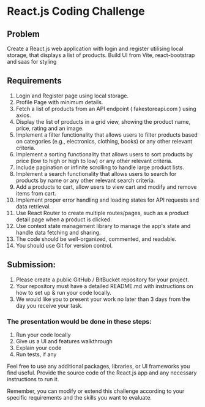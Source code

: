 # React.js Coding Challenge

## Problem
Create a React.js web application with login and register utilising local storage, that displays a list of products. Build UI from Vite, react-bootstrap and saas for styling

## Requirements
1. Login and Register page using local storage.
2. Profile Page with minimum details.
3. Fetch a list of products from an API endpoint ( fakestoreapi.com ) using axios.
4. Display the list of products in a grid view, showing the product name, price, rating and an image.
5. Implement a filter functionality that allows users to filter products based on categories (e.g., electronics, clothing, books) or any other relevant criteria.
6. Implement a sorting functionality that allows users to sort products by price (low to high or high to low) or any other relevant criteria.
7. Include pagination or infinite scrolling to handle large product lists.
8. Implement a search functionality that allows users to search for products by name or any other relevant search criteria.
9. Add a products to cart, allow users to view cart and modify and remove items from cart.
10. Implement proper error handling and loading states for API requests and data retrieval.
11. Use React Router to create multiple routes/pages, such as a product detail page when a product is clicked.
12. Use context state management library to manage the app's state and handle data fetching and sharing.
13. The code should be well-organized, commented, and readable.
14. You should use Git for version control.

## Submission:
1. Please create a public GitHub / BitBucket repository for your project.
2. Your repository must have a detailed README.md with instructions on how to set up & run your code locally.
3. We would like you to present your work no later than 3 days from the day you receive your task.

### The presentation would be done in these steps:
1. Run your code locally
2. Give us a UI and features walkthrough
3. Explain your code
4. Run tests, if any

Feel free to use any additional packages, libraries, or UI frameworks you find useful. Provide the source code of the React.js app and any necessary instructions to run it.

Remember, you can modify or extend this challenge according to your specific requirements and the skills you want to evaluate.
